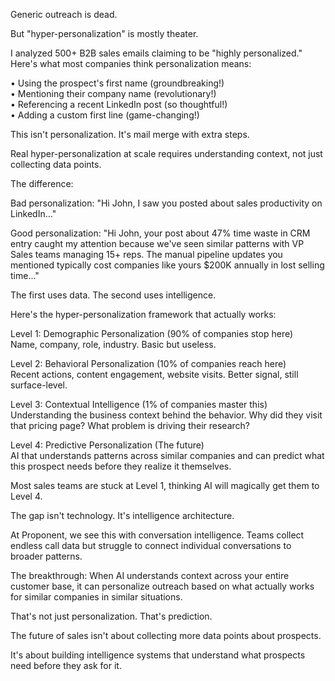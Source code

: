 Generic outreach is dead.

But "hyper-personalization" is mostly theater.

I analyzed 500+ B2B sales emails claiming to be "highly personalized." Here's what most companies think personalization means:

• Using the prospect's first name (groundbreaking!)  
• Mentioning their company name (revolutionary!)  
• Referencing a recent LinkedIn post (so thoughtful!)  
• Adding a custom first line (game-changing!)

This isn't personalization. It's mail merge with extra steps.

Real hyper-personalization at scale requires understanding context, not just collecting data points.

The difference:

Bad personalization: "Hi John, I saw you posted about sales productivity on LinkedIn..."

Good personalization: "Hi John, your post about 47% time waste in CRM entry caught my attention because we've seen similar patterns with VP Sales teams managing 15+ reps. The manual pipeline updates you mentioned typically cost companies like yours $200K annually in lost selling time..."

The first uses data. The second uses intelligence.

Here's the hyper-personalization framework that actually works:

Level 1: Demographic Personalization (90% of companies stop here)  
Name, company, role, industry. Basic but useless.

Level 2: Behavioral Personalization (10% of companies reach here)  
Recent actions, content engagement, website visits. Better signal, still surface-level.

Level 3: Contextual Intelligence (1% of companies master this)  
Understanding the business context behind the behavior. Why did they visit that pricing page? What problem is driving their research?

Level 4: Predictive Personalization (The future)  
AI that understands patterns across similar companies and can predict what this prospect needs before they realize it themselves.

Most sales teams are stuck at Level 1, thinking AI will magically get them to Level 4.

The gap isn't technology. It's intelligence architecture.

At Proponent, we see this with conversation intelligence. Teams collect endless call data but struggle to connect individual conversations to broader patterns.

The breakthrough: When AI understands context across your entire customer base, it can personalize outreach based on what actually works for similar companies in similar situations.

That's not just personalization. That's prediction.

The future of sales isn't about collecting more data points about prospects.

It's about building intelligence systems that understand what prospects need before they ask for it.